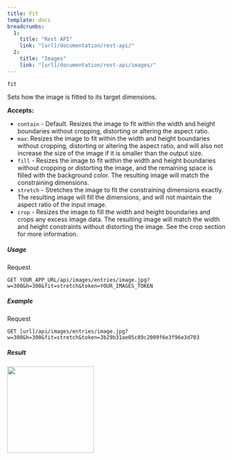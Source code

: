```yaml
---
title: Fit
template: docs
breadcrumbs:
  1:
    title: "Rest API"
    link: "[url]/documentation/rest-api/"
  2:
    title: "Images"
    link: "[url]/documentation/rest-api/images/"
---
```


`fit`

Sets how the image is fitted to its target dimensions.

**Accepts:**
* `contain` - Default. Resizes the image to fit within the width and height boundaries without cropping, distorting or altering the aspect ratio.
* `max`: Resizes the image to fit within the width and height boundaries without cropping, distorting or altering the aspect ratio, and will also not increase the size of the image if it is smaller than the output size.
* `fill` - Resizes the image to fit within the width and height boundaries without cropping or distorting the image, and the remaining space is filled with the background color. The resulting image will match the constraining dimensions.
* `stretch` - Stretches the image to fit the constraining dimensions exactly. The resulting image will fill the dimensions, and will not maintain the aspect ratio of the input image.
* `crop` - Resizes the image to fill the width and height boundaries and crops any excess image data. The resulting image will match the width and height constraints without distorting the image. See the crop section for more information.

##### Usage

<div class="file-header">Request</div>

```http
GET YOUR_APP_URL/api/images/entries/image.jpg?w=300&h=300&fit=stretch&token=YOUR_IMAGES_TOKEN
```

##### Example

<div class="file-header">Request</div>

```http
GET [url]/api/images/entries/image.jpg?w=300&h=300&fit=stretch&token=3b29b31ae05c89c2009f6e3f96e3d703
```

##### Result

<img height="200" class="inline" src="[url]/api/images/entries/image.jpg?w=300&h=300&fit=stretch&token=3b29b31ae05c89c2009f6e3f96e3d703">
